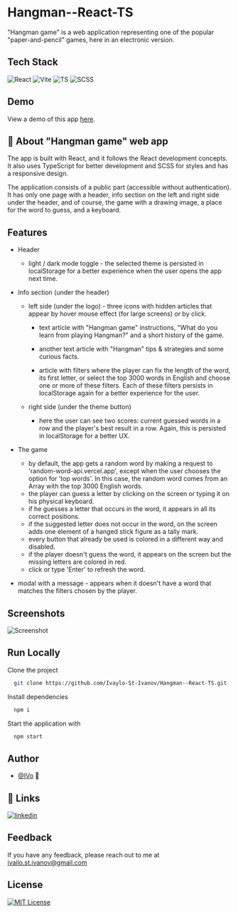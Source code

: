 # Hangman--React-TS

"Hangman game" is a web application representing one of the popular "paper-and-pencil" games, here in an electronic version.

## Tech Stack

![React](https://img.shields.io/badge/react-black?logo=react) ![Vite](https://img.shields.io/badge/Vite-purple?logo=Vite&logoColor=yellow) ![TS](https://img.shields.io/badge/TypeScript-blue?logo=TypeScript&logoColor=white) ![SCSS](https://img.shields.io/badge/SCSS-pink?logo=SASS)

## Demo

View a demo of this app [here](https://hangman-g-a-m-e.github.io).

## 🚀 About "Hangman game" web app

The app is built with React, and it follows the React development concepts. It also uses TypeScript for better development and SCSS for styles and has a responsive design.

The application consists of a public part (accessible without authentication). It has only one page with a header, info section on the left and right side under the header, and of course, the game with a drawing image, a place for the word to guess, and a keyboard.

## Features

- Header

  - light / dark mode toggle - the selected theme is persisted in localStorage for a better experience when the user opens the app next time.

- Info section (under the header)

  - left side (under the logo) - three icons with hidden articles that appear by hover mouse effect (for large screens) or by click.

    - text article with "Hangman game" instructions, "What do you learn from playing Hangman?" and a short history of the game.

    - another text article with "Hangman" tips & strategies and some curious facts.

    - article with filters where the player can fix the length of the word, its first letter, or select the top 3000 words in English and choose one or more of these filters. Each of these filters persists in localStorage again for a better experience for the user.

  - right side (under the theme button)
    
    - here the user can see two scores: current guessed words in a row and the player's best result in a row. Again, this is persisted in localStorage for a better UX.

- The game 
  - by default, the app gets a random word by making a request to 'random-word-api.vercel.app', except when the user chooses the option for 'top words'. In this case, the random word comes from an Array with the top 3000 English words.
  - the player can guess a letter by clicking on the screen or typing it on his physical keyboard.
  - if he guesses a letter that occurs in the word, it appears in all its correct positions.
  - if the suggested letter does not occur in the word, on the screen adds one element of a hanged stick figure as a tally mark.
  - every button that already be used is colored in a different way and disabled.
  - if the player doesn't guess the word, it appears on the screen but the missing letters are colored in red.
  - click or type 'Enter' to refresh the word.

- modal with a message - appears when it doesn't have a word that matches the filters chosen by the player.

## Screenshots

![Screenshot](./public/screenshot.png)

## Run Locally

Clone the project

```bash
  git clone https://github.com/Ivaylo-St-Ivanov/Hangman--React-TS.git
```

Install dependencies

```bash
  npm i
```

Start the application with

```bash
  npm start
```

## Author

- [@IVo](https://github.com/Ivaylo-St-Ivanov) 👋

## 🔗 Links

[![linkedin](https://img.shields.io/badge/linkedin-0A66C2?style=for-the-badge&logo=linkedin&logoColor=white)](https://www.linkedin.com/in/ivaylo-st-ivanov)

## Feedback

If you have any feedback, please reach out to me at ivailo.st.ivanov@gmail.com

## License

[![MIT License](https://img.shields.io/badge/License-MIT-green.svg)](https://choosealicense.com/licenses/mit/)



